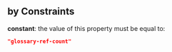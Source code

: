 ## by Constraints

**constant**: the value of this property must be equal to:

```json
"glossary-ref-count"
```
